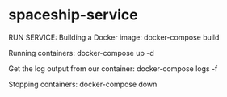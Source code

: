 # spaceship-service


RUN SERVICE: 
Building a Docker image:
docker-compose build

Running containers:
docker-compose up -d

Get the log output from our container:
docker-compose logs -f

Stopping containers:
docker-compose down



